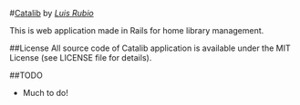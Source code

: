 #[Catalib](https://github.com/luisrubioc/catalib)
by [*Luis Rubio*](http://www.linkedin.com/pub/luis-rubio-contreras/49/7b/532)

This is web application made in Rails for home library management.

##License
All source code of Catalib application is available under the MIT License (see LICENSE file for details).

##TODO

 * Much to do!